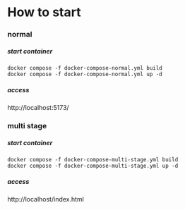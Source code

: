 # How to start

### normal

##### start container

```
docker compose -f docker-compose-normal.yml build
docker compose -f docker-compose-normal.yml up -d
```

##### access

http://localhost:5173/

### multi stage

##### start container

```
docker compose -f docker-compose-multi-stage.yml build
docker compose -f docker-compose-multi-stage.yml up -d
```

##### access

http://localhost/index.html
